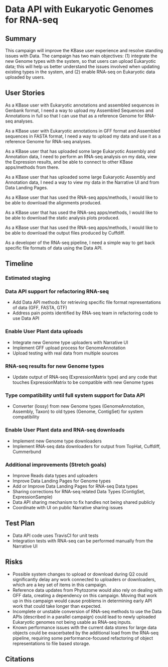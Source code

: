 # Data API with Eukaryotic Genomes for RNA-seq

## Summary

This campaign will improve the KBase user experience and resolve standing issues with Data. The campaign has two main objectives: (1) integrate the new Genome types with the system, so that users can upload Eukaryotic data; this will help us better understand the issues involved when updating existing types in the system, and (2) enable RNA-seq on Eukaryotic data uploaded by users.

## User Stories

As a KBase user with Eukaryotic annotations and assembled sequences in Genbank format, I need a way to upload my Assembled Sequences and Annotations in full so that I can use that as a reference Genome for RNA-seq analyses.

As a KBase user with Eukaryotic annotations in GFF format and Assembled sequences in FASTA format, I need a way to upload my data and use it as a reference Genome for RNA-seq analyses.

As a KBase user that has uploaded some large Eukaryotic Assembly and Annotation data, I need to perform an RNA-seq analysis on my data, view the Expression results, and be able to connect to other KBase apps/methods from there.

As a KBase user that has uploaded some large Eukaryotic Assembly and Annotation data, I need a way to view my data in the Narrative UI and from Data Landing Pages.

As a KBase user that has used the RNA-seq apps/methods, I would like to be able to download the alignments produced.

As a KBase user that has used the RNA-seq apps/methods, I would like to be able to download the static analysis plots produced.

As a KBase user that has used the RNA-seq apps/methods, I would like to be able to download the output files produced by Cuffdiff.

As a developer of the RNA-seq pipeline, I need a simple way to get back specific file formats of data using the Data API.

## Timeline

### Estimated staging

### Data API support for refactoring RNA-seq

* Add Data API methods for retrieving specific file format representations of data (GFF, FASTA, GTF)
* Address pain points identified by RNA-seq team in refactoring code to use Data API

### Enable User Plant data uploads

* Integrate new Genome type uploaders with Narrative UI
* Implement GFF upload process for GenomeAnnotation
* Upload testing with real data from multiple sources

### RNA-seq results for new Genome types

* Update output of RNA-seq (ExpressionMatrix type) and any code that touches ExpressionMatrix to be compatible with new Genome types

### Type compatibility until full system support for Data API

* Converter (lossy) from new Genome types (GenomeAnnotation, Assembly, Taxon) to old types (Genome, ContigSet) for system compatibility

### Enable User Plant data and RNA-seq downloads

* Implement new Genome type downloaders
* Implement RNA-seq data downloaders for output from TopHat, Cuffdiff, Cummerbund

### Additional improvements (Stretch goals)

* Improve Reads data types and uploaders
* Improve Data Landing Pages for Genome types
* Add or Improve Data Landing Pages for RNA-seq Data types
* Sharing corrections for RNA-seq related Data Types (ContigSet, ExpressionSample)
* Data API sharing mechanism to fix handles not being shared publicly
* Coordinate with UI on public Narrative sharing issues
    
## Test Plan

* Data API code uses TravisCI for unit tests
* Integration tests with RNA-seq can be performed manually from the Narrative UI

## Risks

* Possible system changes to upload or download during Q2 could significantly delay any work connected to uploaders or downloaders, which are a key set of items in this campaign.
* Reference data updates from Phytozome would also rely on dealing with GFF data, creating a dependency on this campaign.  Moving that work up in this campaign would cause problems in determining early API work that could take longer than expected.
* Incomplete or unstable conversion of RNA-seq methods to use the Data APIs (described in a parallel campaign) could lead to newly uploaded Eukaryotic genomes not being usable as RNA-seq inputs.
* Known performance issues with the current data stores for large data objects could be exacerbated by the additional load from the RNA-seq pipeline, requiring some performance-focused refactoring of object representations to file based storage.

## Citations


